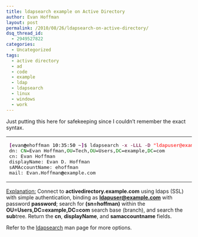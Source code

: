 ```yaml
---
title: ldapsearch example on Active Directory
author: Evan Hoffman
layout: post
permalink: /2010/08/26/ldapsearch-on-active-directory/
dsq_thread_id:
  - 2949527822
categories:
  - Uncategorized
tags:
  - active directory
  - ad
  - code
  - example
  - ldap
  - ldapsearch
  - linux
  - windows
  - work
---
```

Just putting this here for safekeeping since I couldn&#8217;t remember the exact syntax.

<div class="wp_syntax">
  <table>
    <tr>
      <td class="code">
        <pre class="bash" style="font-family:monospace;"><span style="color: #7a0874; font-weight: bold;">&#91;</span>evan<span style="color: #000000; font-weight: bold;">@</span>ehoffman <span style="color: #000000;">10</span>:<span style="color: #000000;">35</span>:<span style="color: #000000;">50</span> ~<span style="color: #7a0874; font-weight: bold;">&#93;</span>$ ldapsearch <span style="color: #660033;">-x</span> <span style="color: #660033;">-LLL</span> <span style="color: #660033;">-D</span> <span style="color: #ff0000;">"ldapuser@example.com"</span> <span style="color: #660033;">-w</span> password <span style="color: #660033;">-b</span> <span style="color: #ff0000;">"OU=Users,DC=example,DC=com"</span> <span style="color: #660033;">-s</span> sub <span style="color: #660033;">-H</span> ldaps:<span style="color: #000000; font-weight: bold;">//</span>activedirectory.example.com <span style="color: #ff0000;">"(sn=hoffman)"</span> cn mail displayName samaccountname
dn: <span style="color: #007800;">CN</span>=Evan Hoffman,<span style="color: #007800;">OU</span>=Tech,<span style="color: #007800;">OU</span>=Users,<span style="color: #007800;">DC</span>=example,<span style="color: #007800;">DC</span>=com
cn: Evan Hoffman
displayName: Evan D. Hoffman
sAMAccountName: ehoffman
mail: Evan.Hoffman<span style="color: #000000; font-weight: bold;">@</span>example.com</pre>
      </td>
    </tr>
  </table>
</div>

<ins datetime="2011-05-10T20:24:56+00:00">Explanation:</ins> Connect to **activedirectory.example.com** using ldaps (SSL) with simple authentication, binding as **ldapuser@example.com** with password **password**; search for **(sn=hoffman)** within the **OU=Users,DC=example,DC=com** search base (branch), and search the **sub**tree. Return the **cn**, **displayName**, and **samaccountname** fields.

Refer to the <a href="http://linux.die.net/man/1/ldapsearch" onclick="_gaq.push(['_trackEvent', 'outbound-article', 'http://linux.die.net/man/1/ldapsearch', 'ldapsearch']);" >ldapsearch</a> man page for more options.